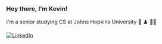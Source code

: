 ### Hey there, I’m Kevin!

I'm a senior studying CS at Johns Hopkins University 🌱 ♟️ 🏋️‍♂️

[![LinkedIn](https://img.shields.io/badge/kevinvelasquez9-blue?style=flat-square&logo=linkedin&labelColor=blue)](https://www.linkedin.com/in/kevinvelasquez9)
